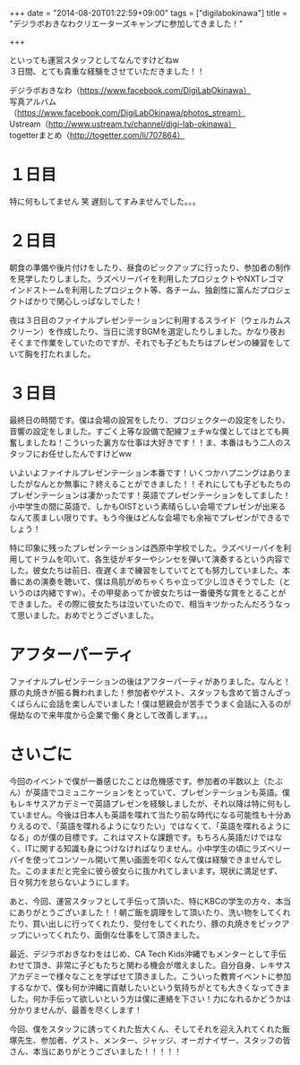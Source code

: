 +++
date = "2014-08-20T01:22:59+09:00"
tags = ["digilabokinawa"]
title = "デジラボおきなわクリエーターズキャンプに参加してきました！"

+++

といっても運営スタッフとしてなんですけどねw  
３日間、とても貴重な経験をさせていただきました！！

デジラボおきなわ（https://www.facebook.com/DigiLabOkinawa）  
写真アルバム（https://www.facebook.com/DigiLabOkinawa/photos_stream）  
Ustream（http://www.ustream.tv/channel/digi-lab-okinawa）  
togetterまとめ（http://togetter.com/li/707864）


# １日目
特に何もしてません 笑
遅刻してすみませんでした。。。


# ２日目
朝食の準備や後片付けをしたり、昼食のピックアップに行ったり、参加者の制作を見学したりしました。ラズベリーパイを利用したプロジェクトやNXTレゴマインドストームを利用したプロジェクト等、各チーム、独創性に富んだプロジェクトばかりで関心しっぱなしでした！

夜は３日目のファイナルプレゼンテーションに利用するスライド（ウェルカムスクリーン）を作成したり、当日に流すBGMを選定したりしました。かなり夜おそくまで作業をしていたのですが、それでも子どもたちはプレゼンの練習をしていて胸を打たれました。


# ３日目
最終日の時間です。僕は会場の設営をしたり、プロジェクターの設定をしたり、音響の設定をしました。すごく上等な設備で配線フェチwな僕としてはとても興奮しましたね！こういった裏方な仕事は大好きです！！ま、本番はもう二人のスタッフにお任せしたんですけどww

いよいよファイナルプレゼンテーション本番です！いくつかハプニングはありましたがなんとか無事に？終えることができました！！それにしても子どもたちのプレゼンテーションは凄かったです！英語でプレゼンテーションをしてました！小中学生の間に英語で、しかもOISTという素晴らしい会場でプレゼンが出来るなんて羨ましい限りです。もう今後はどんな会場でも余裕でプレゼンができるでしょう！

特に印象に残ったプレゼンテーションは西原中学校でした。ラズベリーパイを利用してドラムを叩いて、各生徒がギターやシンセを弾いて演奏するという内容でした。彼女たちは前日、夜遅くまで練習をしていてとても努力していました。本番にあの演奏を聴いて、僕は鳥肌がめちゃくちゃ立って少し泣きそうでした（というのは内緒ですw）。その甲斐あってか彼女たちは一番優秀な賞をとることができました。その際に彼女たちは泣いていたので、相当キツかったんだろうなって思いました。おめでとうございました。


# アフターパーティ
ファイナルプレゼンテーションの後はアフターパーティがありました。なんと！豚の丸焼きが振る舞われました！参加者やゲスト、スタッフも含めて皆さんざっくばらんに会話を楽しんでいました！僕は懇親会が苦手でうまく会話に入るのが億劫なので来年度から企業で働く身として改善します。。。


# さいごに
今回のイベントで僕が一番感じたことは危機感です。参加者の半数以上（たぶん）が英語でコミュニケーションをとっていて、プレゼンテーションも英語。僕もレキサスアカデミーで英語プレゼンを経験しましたが、それ以降は特に何もしていません。今後は日本人も英語を喋れて当たり前な時代になる可能性も十分ありえるので、「英語を喋れるようになりたい」ではなくて、「英語を喋れるようになる」のが僕の目標です。これはマストな課題です。もちろん英語だけではなく、ITに関する知識も身につけなければなりません。小中学生の頃にラズベリーパイを使ってコンソール開いて黒い画面を叩くなんて僕は経験できませんでした。このままだと完全に彼ら彼女らに抜かれてしまいます。現状に満足せず、日々努力を怠らないようにします。


あと、今回、運営スタッフとして手伝って頂いた、特にKBCの学生の方々、本当にありがとうございました！！朝ご飯を調理をして頂いたり、洗い物をしてくれたり、買い出しに行ってくれたり、受付をしてくれたり、豚の丸焼きをピックアップにいってくれたり、面倒な仕事をして頂きました。


最近、デジラボおきなわをはじめ、CA Tech Kids沖縄でもメンターとして手伝わせて頂き、非常に子どもたちと関わる機会が増えました。自分自身、レキサスアカデミーで様々なことを学ばせて頂きました。こういった教育イベントに参加するなかで、僕も何か沖縄に貢献したいという気持ちがとても大きくなってきました。何か手伝って欲しいという方は僕に連絡を下さい！力になれるかどうかは分かりませんが、最善を尽くします！


今回、僕をスタッフに誘ってくれた哲大くん、そしてそれを迎え入れてくれた飯塚先生、参加者、ゲスト、メンター、ジャッジ、オーガナイザー、スタッフの皆さん、本当にありがとうございました！！！！！
